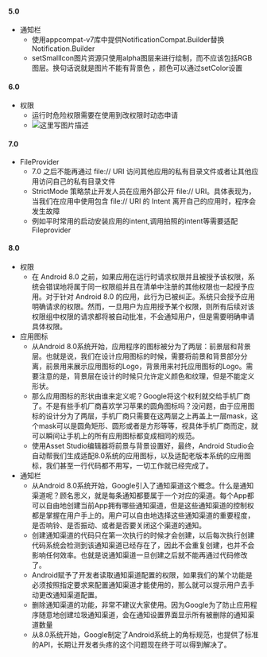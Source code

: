 #### 5.0

- 通知栏
	- 使用appcompat-v7库中提供NotificationCompat.Builder替换Notification.Builder
	- setSmallIcon图片资源只使用alpha图层来进行绘制，而不应该包括RGB图层。换句话说就是图片不能有背景色 ，颜色可以通过setColor设置
#### 6.0

- 权限
	- 运行时危险权限需要在使用到改权限时动态申请
	- ![这里写图片描述](https://img-blog.csdn.net/20180427163710999?watermark/2/text/aHR0cHM6Ly9ibG9nLmNzZG4ubmV0L1l1ZXF1bmNoZW4=/font/5a6L5L2T/fontsize/400/fill/I0JBQkFCMA==/dissolve/70)

#### 7.0

- FileProvider
	- 7.0 之后不能再通过 file:// URI 访问其他应用的私有目录文件或者让其他应用访问自己的私有目录文件
	-  StrictMode 策略禁止开发人员在应用外部公开 file:// URI。具体表现为，当我们在应用中使用包含 file:// URI 的 Intent 离开自己的应用时，程序会发生故障
	- 例如平时常用的启动安装应用的intent,调用拍照的intent等需要适配Fileprovider

#### 8.0

- 权限
	- 在 Android 8.0 之前，如果应用在运行时请求权限并且被授予该权限，系统会错误地将属于同一权限组并且在清单中注册的其他权限也一起授予应用。对于针对 Android 8.0 的应用，此行为已被纠正。系统只会授予应用明确请求的权限。然而，一旦用户为应用授予某个权限，则所有后续对该权限组中权限的请求都将被自动批准，不会通知用户，但是需要明确申请具体权限。
- 应用图标
	- 从Android 8.0系统开始，应用程序的图标被分为了两层：前景层和背景层。也就是说，我们在设计应用图标的时候，需要将前景和背景部分分离，前景用来展示应用图标的Logo，背景用来衬托应用图标的Logo。需要注意的是，背景层在设计的时候只允许定义颜色和纹理，但是不能定义形状。
	- 那么应用图标的形状由谁来定义呢？Google将这个权利就交给手机厂商了。不是有些手机厂商喜欢学习苹果的圆角图标吗？没问题，由于应用图标的设计分为了两层，手机厂商只需要在这两层之上再盖上一层mask，这个mask可以是圆角矩形、圆形或者是方形等等，视具体手机厂商而定，就可以瞬间让手机上的所有应用图标都变成相同的规范。
	- 使用Asset Studio编辑器将前景与背景设置好，最终，Android Studio会自动帮我们生成适配8.0系统的应用图标，以及适配老版本系统的应用图标，我们甚至一行代码都不用写，一切工作就已经完成了。
- 通知栏
	- 从Android 8.0系统开始，Google引入了通知渠道这个概念。什么是通知渠道呢？顾名思义，就是每条通知都要属于一个对应的渠道。每个App都可以自由地创建当前App拥有哪些通知渠道，但是这些通知渠道的控制权都是掌握在用户手上的。用户可以自由地选择这些通知渠道的重要程度，是否响铃、是否振动、或者是否要关闭这个渠道的通知。
	- 创建通知渠道的代码只在第一次执行的时候才会创建，以后每次执行创建代码系统会检测到该通知渠道已经存在了，因此不会重复创建，也并不会影响任何效率。也就是说通知渠道一旦创建之后就不能再通过代码修改了。
	- Android赋予了开发者读取通知渠道配置的权限，如果我们的某个功能是必须按照指定要求来配置通知渠道才能使用的，那么就可以提示用户去手动更改通知渠道配置。
	- 删除通知渠道的功能，非常不建议大家使用。因为Google为了防止应用程序随意地创建垃圾通知渠道，会在通知设置界面显示所有被删除的通知渠道数量
	- 从8.0系统开始，Google制定了Android系统上的角标规范，也提供了标准的API，长期让开发者头疼的这个问题现在终于可以得到解决了。